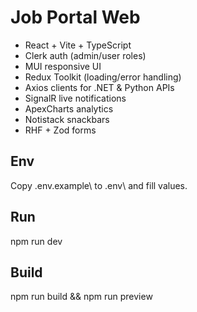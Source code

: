 # Job Portal Web

- React + Vite + TypeScript
- Clerk auth (admin/user roles)
- MUI responsive UI
- Redux Toolkit (loading/error handling)
- Axios clients for .NET & Python APIs
- SignalR live notifications
- ApexCharts analytics
- Notistack snackbars
- RHF + Zod forms

## Env
Copy \.env.example\ to \.env\ and fill values.

## Run
npm run dev

## Build
npm run build && npm run preview
